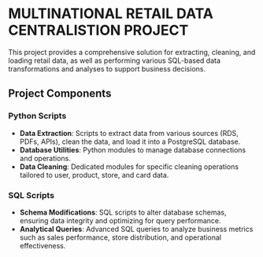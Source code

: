 # MULTINATIONAL RETAIL DATA CENTRALISTION PROJECT

This project provides a comprehensive solution for extracting, cleaning, and loading retail data, as well as performing various SQL-based data transformations and analyses to support business decisions.

## Project Components

### Python Scripts
- **Data Extraction**: Scripts to extract data from various sources (RDS, PDFs, APIs), clean the data, and load it into a PostgreSQL database.
- **Database Utilities**: Python modules to manage database connections and operations.
- **Data Cleaning**: Dedicated modules for specific cleaning operations tailored to user, product, store, and card data.

### SQL Scripts
- **Schema Modifications**: SQL scripts to alter database schemas, ensuring data integrity and optimizing for query performance.
- **Analytical Queries**: Advanced SQL queries to analyze business metrics such as sales performance, store distribution, and operational effectiveness.
